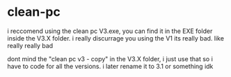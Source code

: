 # clean-pc
i reccomend using the clean pc V3.exe, you can find it in the EXE folder inside the V3.X folder.
i really discurrage you using the V1 its really bad. like really really bad

dont mind the "clean pc v3 - copy" in the V3.X folder, i just use that so i have to code for all the versions. i later rename it to 3.1 or something idk

